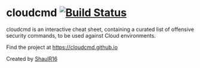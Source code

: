 # cloudcmd [![Build Status][]][travis]

[Build Status]: https://travis-ci.org/cloudcmd/cloudcmd.github.io.svg?branch=master
[travis]: https://travis-ci.org/cloudcmd/cloudcmd.github.io

cloudcmd is an interactive cheat sheet, containing a curated list of offensive security commands, to be used against Cloud environments.

Find the project at https://cloudcmd.github.io

Created by [ShaulR16](https://x.com/Shaul166)

